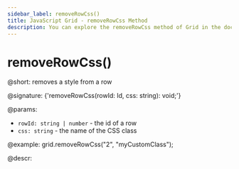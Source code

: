 ```yaml
---
sidebar_label: removeRowCss()
title: JavaScript Grid - removeRowCss Method 
description: You can explore the removeRowCss method of Grid in the documentation of the DHTMLX JavaScript UI library. Browse developer guides and API reference, try out code examples and live demos, and download a free 30-day evaluation version of DHTMLX Suite 7.
---
```


# removeRowCss()

@short: removes a style from a row

@signature: {'removeRowCss(rowId: Id, css: string): void;'}

@params:
- `rowId: string | number` - the id of a row
- `css: string` - the name of the CSS class

@example:
grid.removeRowCss("2", "myCustomClass");

@descr:

[comment]: # (@relatedapi: grid/api/grid_addrowcss_method.md)
